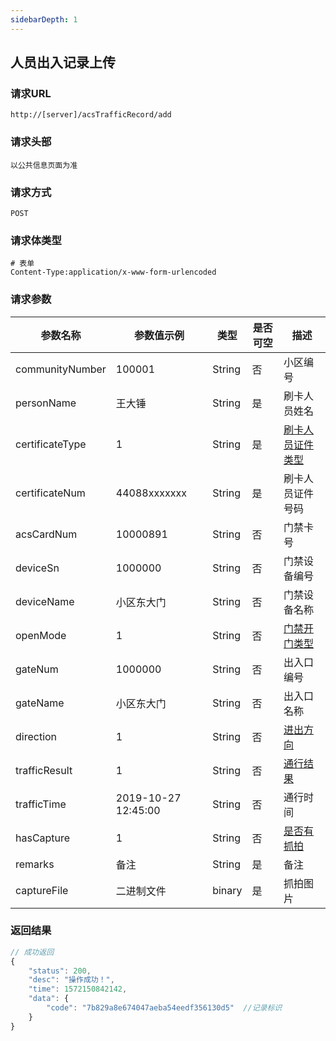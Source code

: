 ```yaml
---
sidebarDepth: 1
---
```

## 人员出入记录上传
### 请求URL

```
http://[server]/acsTrafficRecord/add
```

### 请求头部

```
以公共信息页面为准
```

### 请求方式

```
POST 
```

### 请求体类型

```
# 表单
Content-Type:application/x-www-form-urlencoded
```

### 请求参数

|  参数名称   | 参数值示例 |  类型  |  是否可空   |   描述  |
| --- | --- | --- | --- | --- |
| communityNumber | 100001| String | 否 | 小区编号
| personName | 王大锤 | String | 是 | 刷卡人员姓名
| certificateType | 1| String | 是 | [刷卡人员证件类型](/通用字典.html#证件类型)
| certificateNum | 44088xxxxxxx| String | 是 | 刷卡人员证件号码
| acsCardNum | 10000891| String | 否 | 门禁卡号
| deviceSn | 1000000| String | 否 | 门禁设备编号
| deviceName | 小区东大门| String | 否 | 门禁设备名称
| openMode | 1| String | 否 | [门禁开门类型](/通用字典.html#门禁开门类型)
| gateNum | 1000000| String | 否 | 出入口编号
| gateName | 小区东大门| String | 否 | 出入口名称
| direction | 1| String | 否 |  [进出方向](/通用字典.html#门禁进出方向)
| trafficResult | 1| String | 否 | [通行结果](/通用字典.html#门禁通行结果)
| trafficTime | 2019-10-27 12:45:00| String | 否 | 通行时间
| hasCapture | 1| String | 否 | [是否有抓拍](/通用字典.html#是否有抓拍)
| remarks | 备注 | String | 是 |  备注
| captureFile | 二进制文件| binary | 是 | 抓拍图片







### 返回结果

```javascript
// 成功返回
{
    "status": 200,
    "desc": "操作成功！",
    "time": 1572150842142,
    "data": {
        "code": "7b829a8e674047aeba54eedf356130d5"  //记录标识
    }
}
```

